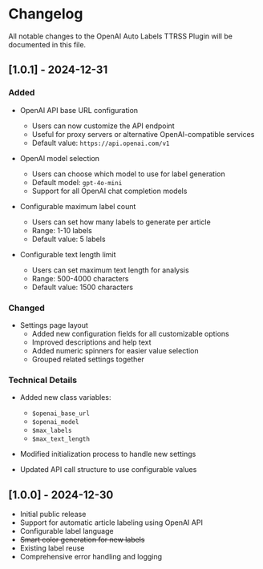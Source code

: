 # Changelog

All notable changes to the OpenAI Auto Labels TTRSS Plugin will be documented in this file.

## [1.0.1] - 2024-12-31

### Added
- OpenAI API base URL configuration
  - Users can now customize the API endpoint
  - Useful for proxy servers or alternative OpenAI-compatible services
  - Default value: `https://api.openai.com/v1`

- OpenAI model selection
  - Users can choose which model to use for label generation
  - Default model: `gpt-4o-mini`
  - Support for all OpenAI chat completion models

- Configurable maximum label count
  - Users can set how many labels to generate per article
  - Range: 1-10 labels
  - Default value: 5 labels

- Configurable text length limit
  - Users can set maximum text length for analysis
  - Range: 500-4000 characters
  - Default value: 1500 characters

### Changed
- Settings page layout
  - Added new configuration fields for all customizable options
  - Improved descriptions and help text
  - Added numeric spinners for easier value selection
  - Grouped related settings together

### Technical Details
- Added new class variables:
  - `$openai_base_url`
  - `$openai_model`
  - `$max_labels`
  - `$max_text_length`

- Modified initialization process to handle new settings
- Updated API call structure to use configurable values

## [1.0.0] - 2024-12-30
- Initial public release
- Support for automatic article labeling using OpenAI API
- Configurable label language
- ~~Smart color generation for new labels~~
- Existing label reuse
- Comprehensive error handling and logging
